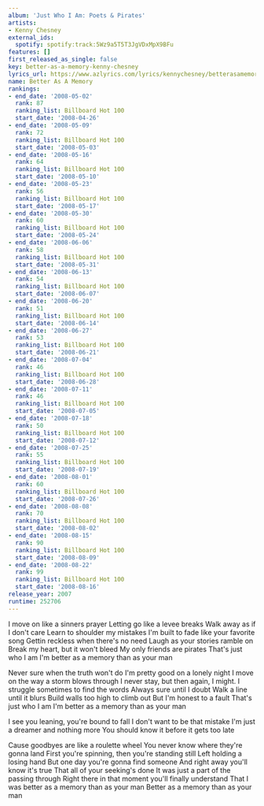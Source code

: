 ```yaml
---
album: 'Just Who I Am: Poets & Pirates'
artists:
- Kenny Chesney
external_ids:
  spotify: spotify:track:5Wz9a5T5T3JgVDxMpX9BFu
features: []
first_released_as_single: false
key: better-as-a-memory-kenny-chesney
lyrics_url: https://www.azlyrics.com/lyrics/kennychesney/betterasamemory.html
name: Better As A Memory
rankings:
- end_date: '2008-05-02'
  rank: 87
  ranking_list: Billboard Hot 100
  start_date: '2008-04-26'
- end_date: '2008-05-09'
  rank: 72
  ranking_list: Billboard Hot 100
  start_date: '2008-05-03'
- end_date: '2008-05-16'
  rank: 64
  ranking_list: Billboard Hot 100
  start_date: '2008-05-10'
- end_date: '2008-05-23'
  rank: 56
  ranking_list: Billboard Hot 100
  start_date: '2008-05-17'
- end_date: '2008-05-30'
  rank: 60
  ranking_list: Billboard Hot 100
  start_date: '2008-05-24'
- end_date: '2008-06-06'
  rank: 58
  ranking_list: Billboard Hot 100
  start_date: '2008-05-31'
- end_date: '2008-06-13'
  rank: 54
  ranking_list: Billboard Hot 100
  start_date: '2008-06-07'
- end_date: '2008-06-20'
  rank: 51
  ranking_list: Billboard Hot 100
  start_date: '2008-06-14'
- end_date: '2008-06-27'
  rank: 53
  ranking_list: Billboard Hot 100
  start_date: '2008-06-21'
- end_date: '2008-07-04'
  rank: 46
  ranking_list: Billboard Hot 100
  start_date: '2008-06-28'
- end_date: '2008-07-11'
  rank: 46
  ranking_list: Billboard Hot 100
  start_date: '2008-07-05'
- end_date: '2008-07-18'
  rank: 50
  ranking_list: Billboard Hot 100
  start_date: '2008-07-12'
- end_date: '2008-07-25'
  rank: 55
  ranking_list: Billboard Hot 100
  start_date: '2008-07-19'
- end_date: '2008-08-01'
  rank: 60
  ranking_list: Billboard Hot 100
  start_date: '2008-07-26'
- end_date: '2008-08-08'
  rank: 70
  ranking_list: Billboard Hot 100
  start_date: '2008-08-02'
- end_date: '2008-08-15'
  rank: 90
  ranking_list: Billboard Hot 100
  start_date: '2008-08-09'
- end_date: '2008-08-22'
  rank: 99
  ranking_list: Billboard Hot 100
  start_date: '2008-08-16'
release_year: 2007
runtime: 252706
---
```

I move on like a sinners prayer
Letting go like a levee breaks
Walk away as if I don't care
Learn to shoulder my mistakes
I'm built to fade like your favorite song
Gettin reckless when there's no need
Laugh as your stories ramble on
Break my heart, but it won't bleed
My only friends are pirates
That's just who I am
I'm better as a memory than as your man

Never sure when the truth won't do
I'm pretty good on a lonely night
I move on the way a storm blows through
I never stay, but then again, I might.
I struggle sometimes to find the words
Always sure until I doubt
Walk a line until it blurs
Build walls too high to climb out
But I'm honest to a fault
That's just who I am
I'm better as a memory than as your man

I see you leaning, you're bound to fall
I don't want to be that mistake
I'm just a dreamer and nothing more
You should know it before it gets too late

Cause goodbyes are like a roulette wheel
You never know where they're gonna land
First you're spinning, then you're standing still
Left holding a losing hand
But one day you're gonna find someone
And right away you'll know it's true
That all of your seeking's done
It was just a part of the passing through
Right there in that moment you'll finally understand
That I was better as a memory than as your man
Better as a memory than as your man
